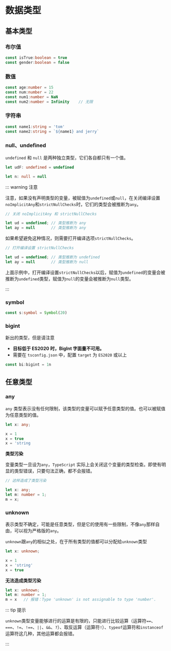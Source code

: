 # 数据类型

## 基本类型

### 布尔值

```typescript
const isTrue:boolean = true
const gender:boolean = false
```

### 数值

```typescript
const age:number = 15
const num:number = 22
const num1:number = NaN
const num2:number = Infinity	// 无限
```

### 字符串

```typescript
const name1:string = 'tom'
const name2:string = `${name1} and jerry`
```



### null、undefined

`undefined` 和 `null` 是两种独立类型，它们各自都只有一个值。

```typescript
let udF: undefined = undefined

let n: null = null
```

::: warning 注意

注意，如果没有声明类型的变量，被赋值为`undefined`或`null`，在关闭编译设置`noImplicitAny`和`strictNullChecks`时，它们的类型会被推断为`any`。

```typescript
// 关闭 noImplicitAny 和 strictNullChecks

let ud = undefined; // 类型推断为 any
let ay = null       // 类型推断为 any
```

如果希望避免这种情况，则需要打开编译选项`strictNullChecks`。

```typescript
// 打开编译设置 strictNullChecks

let ud = undefined; // 类型推断为 undefined
let ay = null       // 类型推断为 null
```

上面示例中，打开编译设置`strictNullChecks`以后，赋值为`undefined`的变量会被推断为`undefined`类型，赋值为`null`的变量会被推断为`null`类型。

:::



### symbol

``` typescript
const s:symbol = Symbol(20)
```



### bigint

新出的类型，但是请注意

- **目标低于 ES2020 时，BigInt 字面量不可用。**
- 需要在 `tsconfig.json` 中，配置 `target` 为 `ES2020` 或以上

``` javascript
const bi:bigint = 1n
```





## 任意类型

### any

`any` 类型表示没有任何限制，该类型的变量可以赋予任意类型的值。也可以被赋值为任意类型的值。

```typescript
let x: any;

x = 1
x = true
x = 'string
```

**类型污染**

变量类型一旦设为`any`，`TypeScript` 实际上会关闭这个变量的类型检查。即使有明显的类型错误，只要句法正确，都不会报错。

```typescript
// 这样造成了类型污染

let x: any;
let m: number = 1;
m = x;
```



### unknown

表示类型不确定，可能是任意类型，但是它的使用有一些限制，不像`any`那样自由，可以视为严格版的`any`。

`unknown`跟`any`的相似之处，在于所有类型的值都可以分配给`unknown`类型

```typescript
let x: unknown;

x = 1
x = 'string'
x = true
```

**无法造成类型污染**

```typescript
let x: unknown;
let m: number = 1;
m = x   // 报错：Type 'unknown' is not assignable to type 'number'.
```

::: tip 提示

`unknown`类型变量能够进行的运算是有限的，只能进行比较运算（运算符`==`、`===`、`!=`、`!==`、`||`、`&&`、`?`）、取反运算（运算符`!`）、`typeof`运算符和`instanceof`运算符这几种，其他运算都会报错。

:::











